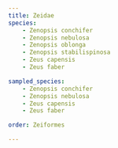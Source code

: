 ```yaml
---
title: Zeidae
species:
    - Zenopsis conchifer
    - Zenopsis nebulosa
    - Zenopsis oblonga
    - Zenopsis stabilispinosa
    - Zeus capensis
    - Zeus faber

sampled_species:
    - Zenopsis conchifer
    - Zenopsis nebulosa
    - Zeus capensis
    - Zeus faber

order: Zeiformes

---
```


